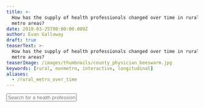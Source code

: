 ```yaml
---
title: >-
  How has the supply of health professionals changed over time in rural and
  metro areas?
date: 2018-03-25T00:00:00.000Z
author: Evan Galloway
draft: true
teaserText: >-
  How has the supply of health professionals changed over time in rural and
  metro areas?
teaserImage: /images/thumbnails/county_physician_beeswarm.jpg
keywords: [rural, nonmetro, interactive, longitudinal]
aliases:
  - /rural_metro_over_time
---
```



<input name="professionSelect" placeholder="Search for a health profession" id="professionSelect"/>
<div id="chart"></div>
<div id="table"></div>
 
<script src="../javascript/d3.min.js"></script>
<script src="https://d3js.org/d3-array.v2.min.js"></script>
<script src="../javascript/awesomplete.min.js"></script>
<!-- <script src="../javascript/autocomplete.min.js"></script> -->

 <script > 

 const omb_metro_map_2015 = new Map([["ALAMANCE","metro"],["ALEXANDER","metro"],["ALLEGHANY","nonmetro"],["ANSON","nonmetro"],["ASHE","nonmetro"],["AVERY","nonmetro"],["BEAUFORT","nonmetro"],["BERTIE","nonmetro"],["BLADEN","nonmetro"],["BRUNSWICK","metro"],["BUNCOMBE","metro"],["BURKE","metro"],["CABARRUS","metro"],["CALDWELL","metro"],["CAMDEN","nonmetro"],["CARTERET","nonmetro"],["CASWELL","nonmetro"],["CATAWBA","metro"],["CHATHAM","metro"],["CHEROKEE","nonmetro"],["CHOWAN","nonmetro"],["CLAY","nonmetro"],["CLEVELAND","nonmetro"],["COLUMBUS","nonmetro"],["CRAVEN","metro"],["CUMBERLAND","metro"],["CURRITUCK","metro"],["DARE","nonmetro"],["DAVIDSON","metro"],["DAVIE","metro"],["DUPLIN","nonmetro"],["DURHAM","metro"],["EDGECOMBE","metro"],["FORSYTH","metro"],["FRANKLIN","metro"],["GASTON","metro"],["GATES","metro"],["GRAHAM","nonmetro"],["GRANVILLE","nonmetro"],["GREENE","nonmetro"],["GUILFORD","metro"],["HALIFAX","nonmetro"],["HARNETT","nonmetro"],["HAYWOOD","metro"],["HENDERSON","metro"],["HERTFORD","nonmetro"],["HOKE","metro"],["HYDE","nonmetro"],["IREDELL","metro"],["JACKSON","nonmetro"],["JOHNSTON","metro"],["JONES","metro"],["LEE","nonmetro"],["LENOIR","nonmetro"],["LINCOLN","metro"],["MCDOWELL","nonmetro"],["MACON","nonmetro"],["MADISON","metro"],["MARTIN","nonmetro"],["MECKLENBURG","metro"],["MITCHELL","nonmetro"],["MONTGOMERY","nonmetro"],["MOORE","nonmetro"],["NASH","metro"],["NEW HANOVER","metro"],["NORTHAMPTON","nonmetro"],["ONSLOW","metro"],["ORANGE","metro"],["PAMLICO","metro"],["PASQUOTANK","nonmetro"],["PENDER","metro"],["PERQUIMANS","nonmetro"],["PERSON","metro"],["PITT","metro"],["POLK","nonmetro"],["RANDOLPH","metro"],["RICHMOND","nonmetro"],["ROBESON","nonmetro"],["ROCKINGHAM","metro"],["ROWAN","metro"],["RUTHERFORD","nonmetro"],["SAMPSON","nonmetro"],["SCOTLAND","nonmetro"],["STANLY","nonmetro"],["STOKES","metro"],["SURRY","nonmetro"],["SWAIN","nonmetro"],["TRANSYLVANIA","nonmetro"],["TYRRELL","nonmetro"],["UNION","metro"],["VANCE","nonmetro"],["WAKE","metro"],["WARREN","nonmetro"],["WASHINGTON","nonmetro"],["WATAUGA","nonmetro"],["WAYNE","metro"],["WILKES","nonmetro"],["WILSON","nonmetro"],["YADKIN","metro"],["YANCEY","nonmetro"]]);
 
   d3.csv("https://data-dept-healthworkforce.cloudapps.unc.edu/data/specialties.csv", d3.autoType)
    .then(populateSelect)


    function populateSelect(data){
      const optionsMap = new Map(data.map(d=>[currProfessionName(d), d.id]));
        const options = data.map(d=>currProfessionName(d))
        const input = document.getElementById("professionSelect");
      
//         const myComponent = new AutoComplete({
//   target: document.querySelector('.content'),
//   data: { 
//     name: 'professionSelect',
//     itemStart: 1,
//     items: options,
//     minChar: 1,
//     fromStart: false
//   }
// })
        new Awesomplete(input, {
                minChars: 1,
                maxItems: 10,
                autoFirst: true,
                list: options
            });

        input.addEventListener("awesomplete-select", professionChanged);

      function professionChanged(selected){
      
      const currValue = optionsMap.get(selected.text.value);
      loadData(currValue)
    }

            function currProfessionName(currObject) {
  return currObject.profession == currObject.specialty
        ? currObject.profession
        : `${currObject.profession} - ${currObject.display_name}`
}
    }

    function loadData(id){
const dataLoaded = d3.csv(
  `https://data-dept-healthworkforce.cloudapps.unc.edu/data/region/spec${id.toString().padStart(
    3,
    "0"
  )}.csv`,
  function(e) {
    if (e.type != "county") return null;
    return {
          county: e.region,
          year: e.year,
          total: e.total,
          population: e.population,
          metro: omb_metro_map_2015.get(e.region.toUpperCase())
        };
  }
).then(function(data){
  return d3.rollup(
  data,
  function(v) {
    const population = d3.sum(v, e => e.population);
    const total = d3.sum(v, e => e.total);
    const rate = (total / population) * 10000;
    return {
      population: population,
      total: total,
      rate: rate
    };
  },
  d => d.metro,
  d => d.year
)
})
dataLoaded.then(drawChart);
dataLoaded.then(drawTable);
    }

    function drawTable(data){
     const rows = mapToObj(data).map(function(d){
  const newObj = {};
  d.children.forEach(function(e){
  newObj[e.name] = e.children
  })
  newObj["Metro"] = d.name.toUpperCase();
return newObj
});

      d3.select("#table").select("table").remove();
      const table = d3.select('#table')
        .append('table');

        table.append('thead').append('tr')
   .selectAll('th')
   .data(Object.keys(rows[0])).enter()
   .append('th')
   .attr('class', d=>d)
   .text(d=>d);
const format = d3.format(".2f")
table.append('tbody')
   .selectAll('tr')
   .data(rows).enter()
   .append('tr')
   .selectAll('td')
   .data(function(d,i){
     
     return Object.keys(d).map(e=>d[e])
   }).enter()
   .append('td')
   .html(d=>format(d.rate))
   .attr('class', d=>d);
       
        
    }

    function drawChart(countyGroups){

const width = 960;
const height = 450;
d3.select("#chart").selectAll("svg").remove()
const svg = d3.select("#chart").append("svg").attr("width", width).attr("height", height);

const margin = ({ top: 40, right: 100, bottom: 30, left: 40 });


const x = d3
  .scaleLinear()
  .domain(d3.extent(Array.from(countyGroups.get("metro").keys())))
  .range([margin.left, width - margin.right]);

  const y = d3
  .scaleLinear()
  .domain([
    0,
    Math.max(
      d3.max(
        Array.from(countyGroups.get("metro"), d => ({
          year: d[0],
          rate: d[1].rate
        })),
        d => d.rate
      ),
      d3.max(
        Array.from(countyGroups.get("nonmetro"), d => ({
          year: d[0],
          rate: d[1].rate
        })),
        d => d.rate
      )
    )
  ])
  .nice()
  .range([height - margin.bottom, margin.top]);

  const xAxis = g =>
  g.attr("transform", `translate(0,${height - margin.bottom})`).call(
    d3
      .axisBottom(x)
      .tickValues(d3.extent(Array.from(countyGroups.get("nonmetro").keys())))
      .tickFormat(d3.format(""))
      .tickSizeOuter(0)
  )

  const yAxis = g =>
  g
    .attr("transform", `translate(${margin.left},0)`)
    .call(d3.axisLeft(y).tickSizeInner(-width + margin.right + margin.left))
    .call(g => g.select(".domain").remove())
    .call(g => g.selectAll(".tick line").attr("stroke", "#bdbdbd"))
    .call(g =>
      g
        .select(".tick:last-of-type text")
        .clone()
        .attr("x", -30)
        .attr("dy", -15)
        .attr("text-anchor", "start")
        .attr("font-weight", "bold")
        .text("Rate per 10,000 population")
    )

const line = d3.line()
    .x(d => x(d.year))
    .y(d => y(d.rate))

  svg.append("g").call(xAxis);

  svg.append("g").call(yAxis);

  const rural = Array.from(countyGroups.get("nonmetro"), d => ({
    year: d[0],
    rate: d[1].rate
  }));
  const metro = Array.from(countyGroups.get("metro"), d => ({
    year: d[0],
    rate: d[1].rate
  }));

  svg
    .append("path")
    .datum(rural)
    .attr("fill", "none")
    .attr("stroke", "darkgreen")
    .attr("stroke-width", 3)
    .attr("stroke-linejoin", "round")
    .attr("stroke-linecap", "round")
    .attr("d", line);

  svg
    .append("path")
    .datum(metro)
    .attr("fill", "none")
    .attr("stroke", "steelblue")
    .attr("stroke-width", 3)
    .attr("stroke-linejoin", "round")
    .attr("stroke-linecap", "round")
    .attr("d", line);

  svg
    .selectAll("ruralAnnotation")
    .data(rural)
    .enter()
    .append("text")
    .attr("x", d => x(d.year) + 15)
    .attr("y", d => y(d.rate) - 10)
    .text((d, i) =>
      i == 0 || i == rural.length - 1 ? d3.format(".3r")(d.rate) : ""
    )
    .attr("text-anchor", "middle")
    .attr("font-size", 14);

  svg
    .selectAll("metroAnnotation")
    .data(metro)
    .enter()
    .append("text")
    .attr("x", d => x(d.year) + 15)
    .attr("y", d => y(d.rate) - 10)
    .text((d, i) =>
      i == 0 || i == metro.length - 1 ? d3.format(".3r")(d.rate) : ""
    )
    .attr("text-anchor", "middle")
    .attr("font-size", 14);


    }

    function mapToObj(map) {
  if (map instanceof Map) {
    return Array.from(map).map(([key, val]) => ({name:key, children:mapToObj(val)}));
  }
  return map;
}


            </script>